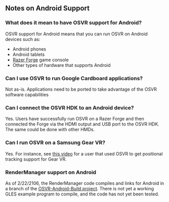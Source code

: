 ## Notes on Android Support 
### What does it mean to have OSVR support for Android?
OSVR support for Android means that you can run OSVR on Android devices such as:

- Android phones
- Android tablets
- [Razer Forge](http://www.razerzone.com/gaming-systems/razer-forge-tv) game console
- Other types of hardware that supports Android

### Can I use OSVR to run Google Cardboard applications?

Not as-is. Applications need to be ported to take advantage of the OSVR software capabilities

### Can I connect the OSVR HDK to an Android device?

Yes. Users have successfully run OSVR on a Razer Forge and then connected the Forge via the HDMI output and USB port to the OSVR HDK. The same could be done with other HMDs.

### Can I run OSVR on a Samsung Gear VR?

Yes. For instance, see [this video](https://www.facebook.com/Reviatech/videos/892157687538115/?fallback=1) for a user that used OSVR to get positional tracking support for Gear VR.

### RenderManager support on Android

As of 2/22/2106, the RenderManager code compiles and links for Android in a
branch of the [OSVR-Android-Build project](https://github.com/OSVR/OSVR-Android-Build).
There is not yet a working GLES example program to compile, and the code has
not yet been tested.

